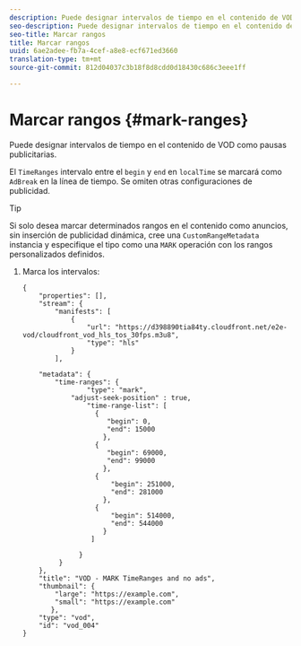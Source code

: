 ```yaml
---
description: Puede designar intervalos de tiempo en el contenido de VOD como pausas publicitarias.
seo-description: Puede designar intervalos de tiempo en el contenido de VOD como pausas publicitarias.
seo-title: Marcar rangos
title: Marcar rangos
uuid: 6ae2adee-fb7a-4cef-a8e8-ecf671ed3660
translation-type: tm+mt
source-git-commit: 812d04037c3b18f8d8cdd0d18430c686c3eee1ff

---
```



# Marcar rangos {#mark-ranges}

Puede designar intervalos de tiempo en el contenido de VOD como pausas publicitarias.

El `TimeRanges` intervalo entre el `begin` y `end` en `localTime` se marcará como `AdBreak` en la línea de tiempo. Se omiten otras configuraciones de publicidad.

>[!TIP]
>
>Si solo desea marcar determinados rangos en el contenido como anuncios, sin inserción de publicidad dinámica, cree una `CustomRangeMetadata` instancia y especifique el tipo como una `MARK` operación con los rangos personalizados definidos.

1. Marca los intervalos:

   ```
   {   
       "properties": [],
       "stream": {
           "manifests": [
               {
                   "url": "https://d398890tia84ty.cloudfront.net/e2e-vod/cloudfront_vod_hls_tos_30fps.m3u8",
                   "type": "hls"
               }
           ],
   
       "metadata": {
           "time-ranges": {
                   "type": "mark",
               "adjust-seek-position" : true,   
                   "time-range-list": [
                     {
                        "begin": 0,
                        "end": 15000
                       },
                     {
                        "begin": 69000,
                        "end": 99000
                       },
                     {
                         "begin": 251000,
                         "end": 281000
                       },
                     {
                         "begin": 514000,
                         "end": 544000
                       }
                    ]
   
                 }
            }           
       },   
       "title": "VOD - MARK TimeRanges and no ads",
       "thumbnail": {
           "large": "https://example.com",
           "small": "https://example.com"
          },
       "type": "vod",
       "id": "vod_004"
   }
   ```

